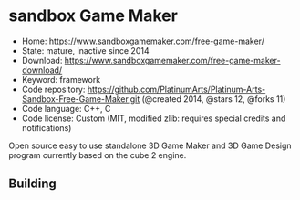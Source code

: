 # sandbox Game Maker

- Home: https://www.sandboxgamemaker.com/free-game-maker/
- State: mature, inactive since 2014
- Download: https://www.sandboxgamemaker.com/free-game-maker-download/
- Keyword: framework
- Code repository: https://github.com/PlatinumArts/Platinum-Arts-Sandbox-Free-Game-Maker.git (@created 2014, @stars 12, @forks 11)
- Code language: C++, C
- Code license: Custom (MIT, modified zlib: requires special credits and notifications)

Open source easy to use standalone 3D Game Maker and 3D Game Design program currently based on the cube 2 engine.

## Building
